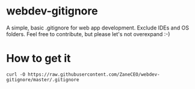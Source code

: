 # webdev-gitignore
A simple, basic .gitignore for web app development. Exclude IDEs and OS folders. Feel free to contribute, but please let's not overexpand :-)

# How to get it

`curl -O https://raw.githubusercontent.com/ZaneCEO/webdev-gitignore/master/.gitignore`
